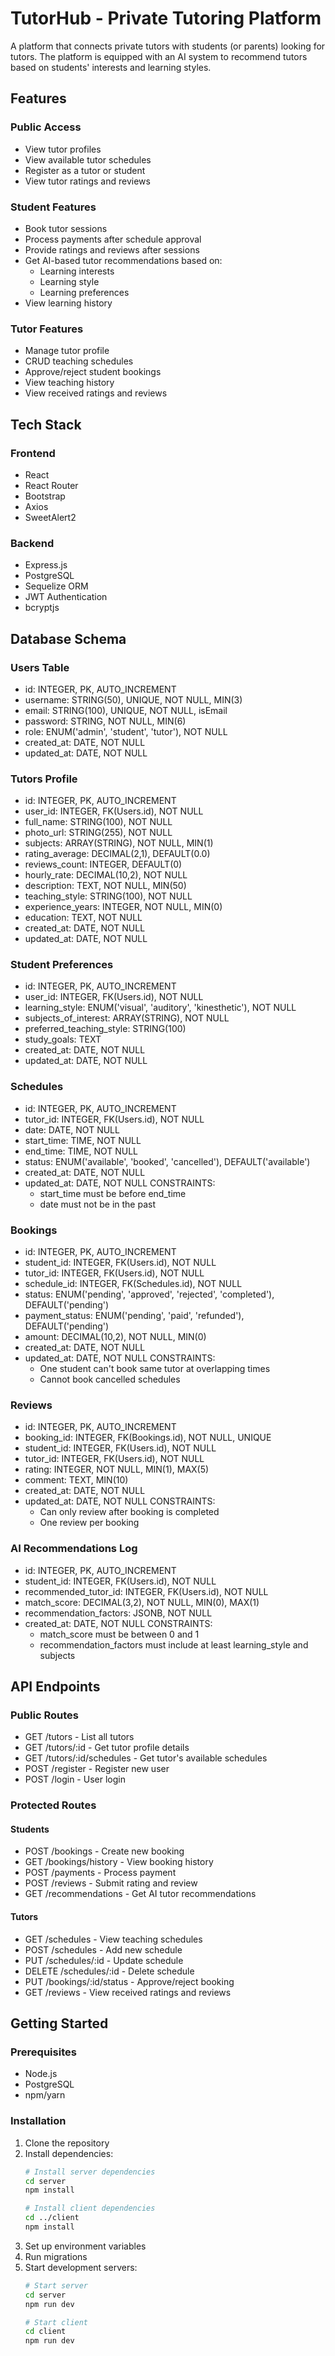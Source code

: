 # TutorHub - Private Tutoring Platform

A platform that connects private tutors with students (or parents) looking for tutors. The platform is equipped with an AI system to recommend tutors based on students' interests and learning styles.

## Features

### Public Access
- View tutor profiles
- View available tutor schedules
- Register as a tutor or student
- View tutor ratings and reviews

### Student Features
- Book tutor sessions
- Process payments after schedule approval
- Provide ratings and reviews after sessions
- Get AI-based tutor recommendations based on:
  - Learning interests
  - Learning style
  - Learning preferences
- View learning history

### Tutor Features
- Manage tutor profile
- CRUD teaching schedules
- Approve/reject student bookings
- View teaching history
- View received ratings and reviews

## Tech Stack

### Frontend
- React
- React Router
- Bootstrap
- Axios
- SweetAlert2

### Backend
- Express.js
- PostgreSQL
- Sequelize ORM
- JWT Authentication
- bcryptjs

## Database Schema

### Users Table
- id: INTEGER, PK, AUTO_INCREMENT
- username: STRING(50), UNIQUE, NOT NULL, MIN(3)
- email: STRING(100), UNIQUE, NOT NULL, isEmail
- password: STRING, NOT NULL, MIN(6)
- role: ENUM('admin', 'student', 'tutor'), NOT NULL
- created_at: DATE, NOT NULL
- updated_at: DATE, NOT NULL

### Tutors Profile
- id: INTEGER, PK, AUTO_INCREMENT
- user_id: INTEGER, FK(Users.id), NOT NULL
- full_name: STRING(100), NOT NULL
- photo_url: STRING(255), NOT NULL
- subjects: ARRAY(STRING), NOT NULL, MIN(1)
- rating_average: DECIMAL(2,1), DEFAULT(0.0)
- reviews_count: INTEGER, DEFAULT(0)
- hourly_rate: DECIMAL(10,2), NOT NULL
- description: TEXT, NOT NULL, MIN(50)
- teaching_style: STRING(100), NOT NULL
- experience_years: INTEGER, NOT NULL, MIN(0)
- education: TEXT, NOT NULL
- created_at: DATE, NOT NULL
- updated_at: DATE, NOT NULL

### Student Preferences
- id: INTEGER, PK, AUTO_INCREMENT
- user_id: INTEGER, FK(Users.id), NOT NULL
- learning_style: ENUM('visual', 'auditory', 'kinesthetic'), NOT NULL
- subjects_of_interest: ARRAY(STRING), NOT NULL
- preferred_teaching_style: STRING(100)
- study_goals: TEXT
- created_at: DATE, NOT NULL
- updated_at: DATE, NOT NULL

### Schedules
- id: INTEGER, PK, AUTO_INCREMENT
- tutor_id: INTEGER, FK(Users.id), NOT NULL
- date: DATE, NOT NULL
- start_time: TIME, NOT NULL
- end_time: TIME, NOT NULL
- status: ENUM('available', 'booked', 'cancelled'), DEFAULT('available')
- created_at: DATE, NOT NULL
- updated_at: DATE, NOT NULL
CONSTRAINTS:
  - start_time must be before end_time
  - date must not be in the past

### Bookings
- id: INTEGER, PK, AUTO_INCREMENT
- student_id: INTEGER, FK(Users.id), NOT NULL
- tutor_id: INTEGER, FK(Users.id), NOT NULL
- schedule_id: INTEGER, FK(Schedules.id), NOT NULL
- status: ENUM('pending', 'approved', 'rejected', 'completed'), DEFAULT('pending')
- payment_status: ENUM('pending', 'paid', 'refunded'), DEFAULT('pending')
- amount: DECIMAL(10,2), NOT NULL, MIN(0)
- created_at: DATE, NOT NULL
- updated_at: DATE, NOT NULL
CONSTRAINTS:
  - One student can't book same tutor at overlapping times
  - Cannot book cancelled schedules

### Reviews
- id: INTEGER, PK, AUTO_INCREMENT
- booking_id: INTEGER, FK(Bookings.id), NOT NULL, UNIQUE
- student_id: INTEGER, FK(Users.id), NOT NULL
- tutor_id: INTEGER, FK(Users.id), NOT NULL
- rating: INTEGER, NOT NULL, MIN(1), MAX(5)
- comment: TEXT, MIN(10)
- created_at: DATE, NOT NULL
- updated_at: DATE, NOT NULL
CONSTRAINTS:
  - Can only review after booking is completed
  - One review per booking

### AI Recommendations Log
- id: INTEGER, PK, AUTO_INCREMENT
- student_id: INTEGER, FK(Users.id), NOT NULL
- recommended_tutor_id: INTEGER, FK(Users.id), NOT NULL
- match_score: DECIMAL(3,2), NOT NULL, MIN(0), MAX(1)
- recommendation_factors: JSONB, NOT NULL
- created_at: DATE, NOT NULL
CONSTRAINTS:
  - match_score must be between 0 and 1
  - recommendation_factors must include at least learning_style and subjects

## API Endpoints

### Public Routes
- GET /tutors - List all tutors
- GET /tutors/:id - Get tutor profile details
- GET /tutors/:id/schedules - Get tutor's available schedules
- POST /register - Register new user
- POST /login - User login

### Protected Routes
#### Students
- POST /bookings - Create new booking
- GET /bookings/history - View booking history
- POST /payments - Process payment
- POST /reviews - Submit rating and review
- GET /recommendations - Get AI tutor recommendations

#### Tutors
- GET /schedules - View teaching schedules
- POST /schedules - Add new schedule
- PUT /schedules/:id - Update schedule
- DELETE /schedules/:id - Delete schedule
- PUT /bookings/:id/status - Approve/reject booking
- GET /reviews - View received ratings and reviews

## Getting Started

### Prerequisites
- Node.js
- PostgreSQL
- npm/yarn

### Installation
1. Clone the repository
2. Install dependencies:
   ```bash
   # Install server dependencies
   cd server
   npm install

   # Install client dependencies
   cd ../client
   npm install
   ```
3. Set up environment variables
4. Run migrations
5. Start development servers:
   ```bash
   # Start server
   cd server
   npm run dev

   # Start client
   cd client
   npm run dev
   ```
